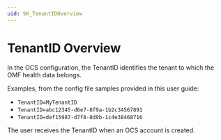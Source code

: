 ```yaml
---
uid: SK_TenantIDOverview
---
```


# TenantID Overview

In the OCS configuration, the TenantID identifies the tenant to which the OMF health data belongs.

Examples, from the config file samples provided in this user guide:

* `TenantID=MyTenantID`
* `TenantID=abc12345-d6e7-8f9a-1b2c34567891`
* `TenantID=def15987-d7f8-8d9b-1c4e38468716`

The user receives the TenantID when an OCS account is created.
